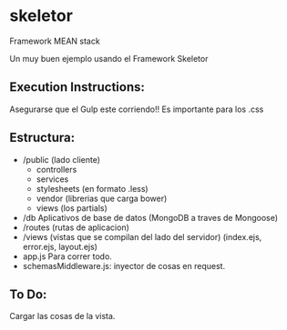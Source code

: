 skeletor
========
Framework MEAN stack

Un muy buen ejemplo usando el Framework Skeletor


Execution Instructions:
----------------------
Asegurarse que el Gulp este corriendo!! Es importante para los .css

Estructura:
----------
- /public (lado cliente)
   - controllers
   - services
   - stylesheets (en formato .less)
   - vendor (librerias que carga bower)
   - views (los partials)
- /db Aplicativos de base de datos (MongoDB a traves de Mongoose)
- /routes (rutas de aplicacion)
- /views (vistas que se compilan del lado del servidor)
   (index.ejs, error.ejs, layout.ejs)
- app.js Para correr todo.
- schemasMiddleware.js: inyector de cosas en request.





To Do:
----------------------
Cargar las cosas de la vista.




